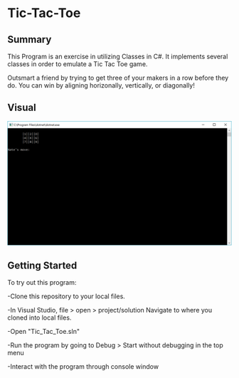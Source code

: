 # Tic-Tac-Toe

## Summary

This Program is an exercise in utilizing Classes in C#.
It implements several classes in order to emulate a Tic Tac Toe game.

Outsmart a friend by trying to get three of your makers in a row before they do.
You can win by aligning horizonally, vertically, or diagonally!


## Visual

![screen_cap](/Tic_Tac_Toe/Assets/Capture.PNG)

## Getting Started

To try out this program:

-Clone this repository to your local files. 

-In Visual Studio, file > open > project/solution Navigate to where you cloned into local files.

-Open "Tic_Tac_Toe.sln" 

-Run the program by going to Debug > Start without debugging in the top menu

-Interact with the program through console window
